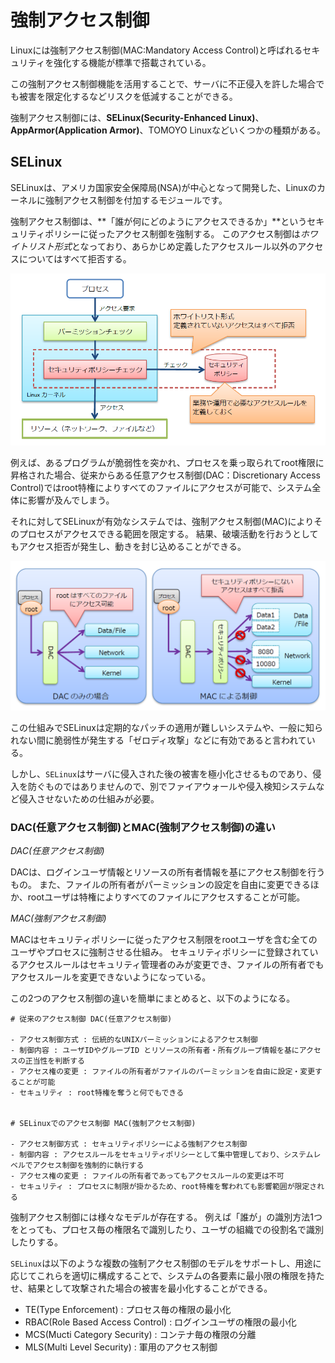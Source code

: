 # 強制アクセス制御

Linuxには強制アクセス制御(MAC:Mandatory Access Control)と呼ばれるセキュリティを強化する機能が標準で搭載されている。

この強制アクセス制御機能を活用することで、サーバに不正侵入を許した場合でも被害を限定化するなどリスクを低減することができる。

強制アクセス制御には、**SELinux(Security-Enhanced Linux)**、**AppArmor(Application Armor)**、TOMOYO Linuxなどいくつかの種類がある。

## SELinux

SELinuxは、アメリカ国家安全保障局(NSA)が中心となって開発した、Linuxのカーネルに強制アクセス制御を付加するモジュールです。

強制アクセス制御は、**「誰が何にどのようにアクセスできるか」**というセキュリティポリシーに従ったアクセス制御を強制する。
このアクセス制御は*ホワイトリスト形式*となっており、あらかじめ定義したアクセスルール以外のアクセスについてはすべて拒否する。

![security10_01.png](./security10_01.png)

例えば、あるプログラムが脆弱性を突かれ、プロセスを乗っ取られてroot権限に昇格された場合、従来からある任意アクセス制御(DAC：Discretionary Access Control)ではroot特権によりすべてのファイルにアクセスが可能で、システム全体に影響が及んでしまう。

それに対してSELinuxが有効なシステムでは、強制アクセス制御(MAC)によりそのプロセスがアクセスできる範囲を限定する。
結果、破壊活動を行おうとしてもアクセス拒否が発生し、動きを封じ込めることができる。

![security10_02.png](./security10_02.png)

この仕組みでSELinuxは定期的なパッチの適用が難しいシステムや、一般に知られない間に脆弱性が発生する「ゼロディ攻撃」などに有効であると言われている。

しかし、`SELinux`はサーバに侵入された後の被害を極小化させるものであり、侵入を防ぐものではありませんので、別でファイアウォールや侵入検知システムなど侵入させないための仕組みが必要。


### DAC(任意アクセス制御)とMAC(強制アクセス制御)の違い

*DAC(任意アクセス制御)*

DACは、ログインユーザ情報とリソースの所有者情報を基にアクセス制御を行うもの。
また、ファイルの所有者がパーミッションの設定を自由に変更できるほか、rootユーザは特権によりすべてのファイルにアクセスすることが可能。

*MAC(強制アクセス制御)*

MACはセキュリティポリシーに従ったアクセス制限をrootユーザを含む全てのユーザやプロセスに強制させる仕組み。
セキュリティポリシーに登録されているアクセスルールはセキュリティ管理者のみが変更でき、ファイルの所有者でもアクセスルールを変更できないようになっている。

この2つのアクセス制御の違いを簡単にまとめると、以下のようになる。

```
# 従来のアクセス制御 DAC(任意アクセス制御)

- アクセス制御方式 : 伝統的なUNIXパーミッションによるアクセス制御
- 制御内容 : ユーザIDやグループID とリソースの所有者・所有グループ情報を基にアクセスの正当性を判断する
- アクセス権の変更 : ファイルの所有者がファイルのパーミッションを自由に設定・変更することが可能
- セキュリティ : root特権を奪うと何でもできる


# SELinuxでのアクセス制御 MAC(強制アクセス制御)

- アクセス制御方式 : セキュリティポリシーによる強制アクセス制御
- 制御内容 : アクセスルールをセキュリティポリシーとして集中管理しており、システムレベルでアクセス制御を強制的に執行する
- アクセス権の変更 : ファイルの所有者であってもアクセスルールの変更は不可
- セキュリティ : プロセスに制限が掛かるため、root特権を奪われても影響範囲が限定される
```

強制アクセス制御には様々なモデルが存在する。
例えば「誰が」の識別方法1つをとっても、プロセス毎の権限名で識別したり、ユーザの組織での役割名で識別したりする。

`SELinux`は以下のような複数の強制アクセス制御のモデルをサポートし、用途に応じてこれらを適切に構成することで、システムの各要素に最小限の権限を持たせ、結果として攻撃された場合の被害を最小化することができる。

- TE(Type Enforcement) : プロセス毎の権限の最小化
- RBAC(Role Based Access Control) : ログインユーザの権限の最小化
- MCS(Mucti Category Security) : コンテナ毎の権限の分離
- MLS(Multi Level Security) : 軍用のアクセス制御

